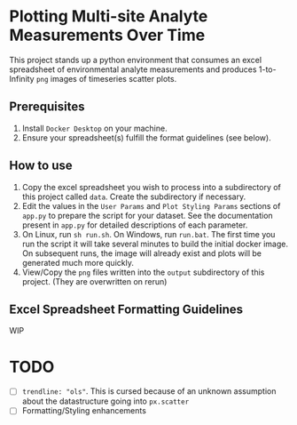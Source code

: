 # Plotting Multi-site Analyte Measurements Over Time

This project stands up a python environment that consumes an excel spreadsheet of environmental analyte measurements and produces 1-to-Infinity `png` images of timeseries scatter plots.

## Prerequisites

1. Install `Docker Desktop` on your machine.
2. Ensure your spreadsheet(s) fulfill the format guidelines (see below).

## How to use

1. Copy the excel spreadsheet you wish to process into a subdirectory of this project called `data`.  Create the subdirectory if necessary.
2. Edit the values in the `User Params` and `Plot Styling Params` sections of `app.py` to prepare the script for your dataset.  See the documentation present in `app.py` for detailed descriptions of each parameter.
3. On Linux, run `sh run.sh`. On Windows, run `run.bat`.  The first time you run the script it will take several minutes to build the initial docker image.  On subsequent runs, the image will already exist and plots will be generated much more quickly.
4. View/Copy the `png` files written into the `output` subdirectory of this project. (They are overwritten on rerun)

## Excel Spreadsheet Formatting Guidelines

WIP

# TODO

- [ ] `trendline: "ols"`. This is cursed because of an unknown assumption about the datastructure going into `px.scatter`
- [ ] Formatting/Styling enhancements
